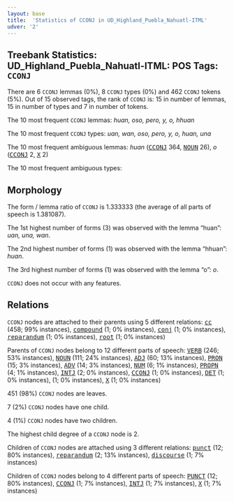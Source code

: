 ```yaml
---
layout: base
title:  'Statistics of CCONJ in UD_Highland_Puebla_Nahuatl-ITML'
udver: '2'
---
```


## Treebank Statistics: UD_Highland_Puebla_Nahuatl-ITML: POS Tags: `CCONJ`

There are 6 `CCONJ` lemmas (0%), 8 `CCONJ` types (0%) and 462 `CCONJ` tokens (5%).
Out of 15 observed tags, the rank of `CCONJ` is: 15 in number of lemmas, 15 in number of types and 7 in number of tokens.

The 10 most frequent `CCONJ` lemmas: <em>huan, oso, pero, y, o, hhuan</em>

The 10 most frequent `CCONJ` types:  <em>uan, wan, oso, pero, y, o, huan, una</em>

The 10 most frequent ambiguous lemmas: <em>huan</em> (<tt><a href="azz_itml-pos-CCONJ.html">CCONJ</a></tt> 364, <tt><a href="azz_itml-pos-NOUN.html">NOUN</a></tt> 26), <em>o</em> (<tt><a href="azz_itml-pos-CCONJ.html">CCONJ</a></tt> 2, <tt><a href="azz_itml-pos-X.html">X</a></tt> 2)

The 10 most frequent ambiguous types:  



## Morphology

The form / lemma ratio of `CCONJ` is 1.333333 (the average of all parts of speech is 1.381087).

The 1st highest number of forms (3) was observed with the lemma “huan”: <em>uan, una, wan</em>.

The 2nd highest number of forms (1) was observed with the lemma “hhuan”: <em>huan</em>.

The 3rd highest number of forms (1) was observed with the lemma “o”: <em>o</em>.

`CCONJ` does not occur with any features.


## Relations

`CCONJ` nodes are attached to their parents using 5 different relations: <tt><a href="azz_itml-dep-cc.html">cc</a></tt> (458; 99% instances), <tt><a href="azz_itml-dep-compound.html">compound</a></tt> (1; 0% instances), <tt><a href="azz_itml-dep-conj.html">conj</a></tt> (1; 0% instances), <tt><a href="azz_itml-dep-reparandum.html">reparandum</a></tt> (1; 0% instances), <tt><a href="azz_itml-dep-root.html">root</a></tt> (1; 0% instances)

Parents of `CCONJ` nodes belong to 12 different parts of speech: <tt><a href="azz_itml-pos-VERB.html">VERB</a></tt> (246; 53% instances), <tt><a href="azz_itml-pos-NOUN.html">NOUN</a></tt> (111; 24% instances), <tt><a href="azz_itml-pos-ADJ.html">ADJ</a></tt> (60; 13% instances), <tt><a href="azz_itml-pos-PRON.html">PRON</a></tt> (15; 3% instances), <tt><a href="azz_itml-pos-ADV.html">ADV</a></tt> (14; 3% instances), <tt><a href="azz_itml-pos-NUM.html">NUM</a></tt> (6; 1% instances), <tt><a href="azz_itml-pos-PROPN.html">PROPN</a></tt> (4; 1% instances), <tt><a href="azz_itml-pos-INTJ.html">INTJ</a></tt> (2; 0% instances), <tt><a href="azz_itml-pos-CCONJ.html">CCONJ</a></tt> (1; 0% instances), <tt><a href="azz_itml-pos-DET.html">DET</a></tt> (1; 0% instances),  (1; 0% instances), <tt><a href="azz_itml-pos-X.html">X</a></tt> (1; 0% instances)

451 (98%) `CCONJ` nodes are leaves.

7 (2%) `CCONJ` nodes have one child.

4 (1%) `CCONJ` nodes have two children.

The highest child degree of a `CCONJ` node is 2.

Children of `CCONJ` nodes are attached using 3 different relations: <tt><a href="azz_itml-dep-punct.html">punct</a></tt> (12; 80% instances), <tt><a href="azz_itml-dep-reparandum.html">reparandum</a></tt> (2; 13% instances), <tt><a href="azz_itml-dep-discourse.html">discourse</a></tt> (1; 7% instances)

Children of `CCONJ` nodes belong to 4 different parts of speech: <tt><a href="azz_itml-pos-PUNCT.html">PUNCT</a></tt> (12; 80% instances), <tt><a href="azz_itml-pos-CCONJ.html">CCONJ</a></tt> (1; 7% instances), <tt><a href="azz_itml-pos-INTJ.html">INTJ</a></tt> (1; 7% instances), <tt><a href="azz_itml-pos-X.html">X</a></tt> (1; 7% instances)

